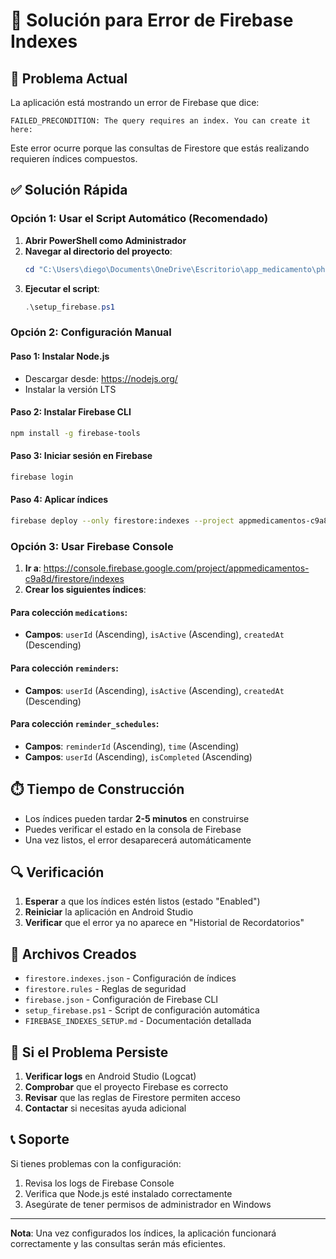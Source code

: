 # 🔧 Solución para Error de Firebase Indexes

## 🚨 Problema Actual

La aplicación está mostrando un error de Firebase que dice:
```
FAILED_PRECONDITION: The query requires an index. You can create it here:
```

Este error ocurre porque las consultas de Firestore que estás realizando requieren índices compuestos.

## ✅ Solución Rápida

### Opción 1: Usar el Script Automático (Recomendado)

1. **Abrir PowerShell como Administrador**
2. **Navegar al directorio del proyecto**:
   ```powershell
   cd "C:\Users\diego\Documents\OneDrive\Escritorio\app_medicamento\phone_medication"
   ```
3. **Ejecutar el script**:
   ```powershell
   .\setup_firebase.ps1
   ```

### Opción 2: Configuración Manual

#### Paso 1: Instalar Node.js
- Descargar desde: https://nodejs.org/
- Instalar la versión LTS

#### Paso 2: Instalar Firebase CLI
```bash
npm install -g firebase-tools
```

#### Paso 3: Iniciar sesión en Firebase
```bash
firebase login
```

#### Paso 4: Aplicar índices
```bash
firebase deploy --only firestore:indexes --project appmedicamentos-c9a8d
```

### Opción 3: Usar Firebase Console

1. **Ir a**: https://console.firebase.google.com/project/appmedicamentos-c9a8d/firestore/indexes
2. **Crear los siguientes índices**:

#### Para colección `medications`:
- **Campos**: `userId` (Ascending), `isActive` (Ascending), `createdAt` (Descending)

#### Para colección `reminders`:
- **Campos**: `userId` (Ascending), `isActive` (Ascending), `createdAt` (Descending)

#### Para colección `reminder_schedules`:
- **Campos**: `reminderId` (Ascending), `time` (Ascending)
- **Campos**: `userId` (Ascending), `isCompleted` (Ascending)

## ⏱️ Tiempo de Construcción

- Los índices pueden tardar **2-5 minutos** en construirse
- Puedes verificar el estado en la consola de Firebase
- Una vez listos, el error desaparecerá automáticamente

## 🔍 Verificación

1. **Esperar** a que los índices estén listos (estado "Enabled")
2. **Reiniciar** la aplicación en Android Studio
3. **Verificar** que el error ya no aparece en "Historial de Recordatorios"

## 📁 Archivos Creados

- `firestore.indexes.json` - Configuración de índices
- `firestore.rules` - Reglas de seguridad
- `firebase.json` - Configuración de Firebase CLI
- `setup_firebase.ps1` - Script de configuración automática
- `FIREBASE_INDEXES_SETUP.md` - Documentación detallada

## 🐛 Si el Problema Persiste

1. **Verificar logs** en Android Studio (Logcat)
2. **Comprobar** que el proyecto Firebase es correcto
3. **Revisar** que las reglas de Firestore permiten acceso
4. **Contactar** si necesitas ayuda adicional

## 📞 Soporte

Si tienes problemas con la configuración:
1. Revisa los logs de Firebase Console
2. Verifica que Node.js esté instalado correctamente
3. Asegúrate de tener permisos de administrador en Windows

---

**Nota**: Una vez configurados los índices, la aplicación funcionará correctamente y las consultas serán más eficientes. 
